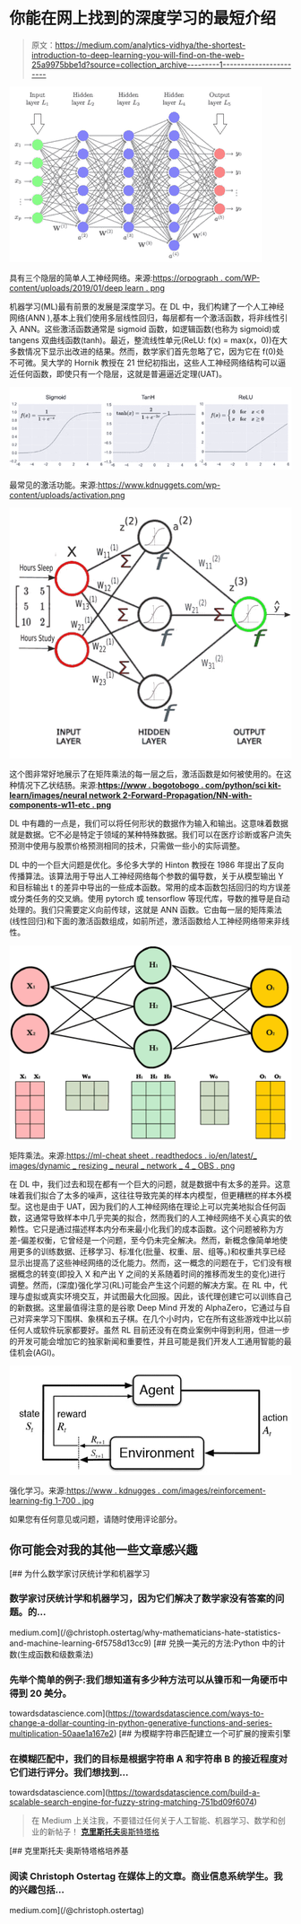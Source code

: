 # 你能在网上找到的深度学习的最短介绍

> 原文：<https://medium.com/analytics-vidhya/the-shortest-introduction-to-deep-learning-you-will-find-on-the-web-25a9975bbe1d?source=collection_archive---------1----------------------->

![](img/ae0d1e331e20beec19c2f00da8da8df7.png)

具有三个隐层的简单人工神经网络。来源:[https://orpograph . com/WP-content/uploads/2019/01/deep learn . png](https://orbograph.com/wp-content/uploads/2019/01/DeepLearn.png)

机器学习(ML)最有前景的发展是深度学习。在 DL 中，我们构建了一个人工神经网络(ANN ),基本上我们使用多层线性回归，每层都有一个激活函数，将非线性引入 ANN。这些激活函数通常是 sigmoid 函数，如逻辑函数(也称为 sigmoid)或 tangens 双曲线函数(tanh)。最近，整流线性单元(ReLU: f(x) = max(x，0))在大多数情况下显示出改进的结果。然而，数学家们首先忽略了它，因为它在 f(0)处不可微。吴大学的 Hornik 教授在 21 世纪初指出，这些人工神经网络结构可以逼近任何函数，即使只有一个隐层，这就是普遍逼近定理(UAT)。

![](img/fdbb35a1ba2392f2c828dcf780dfca80.png)

最常见的激活功能。来源:https://www.kdnuggets.com/wp-content/uploads/activation.png

![](img/1cdcc0f1c28515686be4d261f389ac0f.png)

这个图非常好地展示了在矩阵乘法的每一层之后，激活函数是如何被使用的。在这种情况下乙状结肠。来源:[**https://www . bogotobogo . com/python/sci kit-learn/images/neural network 2-Forward-Propagation/NN-with-components-w11-etc . png**](https://www.bogotobogo.com/python/scikit-learn/images/NeuralNetwork2-Forward-Propagation/NN-with-components-w11-etc.png)

DL 中有趣的一点是，我们可以将任何形状的数据作为输入和输出。这意味着数据就是数据。它不必是特定于领域的某种特殊数据。我们可以在医疗诊断或客户流失预测中使用与股票价格预测相同的技术，只需做一些小的实际调整。

DL 中的一个巨大问题是优化。多伦多大学的 Hinton 教授在 1986 年提出了反向传播算法。该算法用于导出人工神经网络每个参数的偏导数，关于从模型输出 Y 和目标输出 t 的差异中导出的一些成本函数。常用的成本函数包括回归的均方误差或分类任务的交叉熵。使用 pytorch 或 tensorflow 等现代库，导数的推导是自动处理的。我们只需要定义向前传球，这就是 ANN 函数。它由每一层的矩阵乘法(线性回归)和下面的激活函数组成，如前所述，激活函数给人工神经网络带来非线性。

![](img/f9185fc3ae09faf653d31332f313b9c6.png)

矩阵乘法。来源:[https://ml-cheat sheet . readthedocs . io/en/latest/_ images/dynamic _ resizing _ neural _ network _ 4 _ OBS . png](https://ml-cheatsheet.readthedocs.io/en/latest/_images/dynamic_resizing_neural_network_4_obs.png)

在 DL 中，我们过去和现在都有一个巨大的问题，就是数据中有太多的差异。这意味着我们拟合了太多的噪声，这往往导致完美的样本内模型，但更糟糕的样本外模型。这也是由于 UAT，因为我们的人工神经网络在理论上可以完美地拟合任何函数，这通常导致样本中几乎完美的拟合，然而我们的人工神经网络不关心真实的依赖性。它只是通过描述样本内分布来最小化我们的成本函数。这个问题被称为方差-偏差权衡，它曾经是一个问题，至今仍未完全解决。然而，新概念像简单地使用更多的训练数据、迁移学习、标准化(批量、权重、层、组等。)和权重共享已经显示出提高了这些神经网络的泛化能力。然而，这一概念的问题在于，它们没有根据概念的转变(即投入 X 和产出 Y 之间的关系随着时间的推移而发生的变化)进行调整。然而，(深度)强化学习(RL)可能会产生这个问题的解决方案。在 RL 中，代理与虚拟或真实环境交互，并试图最大化回报。因此，该代理创建它可以训练自己的新数据。这里最值得注意的是谷歌 Deep Mind 开发的 AlphaZero，它通过与自己对弈来学习下围棋、象棋和五子棋。在几个小时内，它在所有这些游戏中比以前任何人或软件玩家都要好。虽然 RL 目前还没有在商业案例中得到利用，但进一步的开发可能会增加它的独家新闻和重要性，并且可能是我们开发人工通用智能的最佳机会(AGI)。

![](img/e225b7ff55d1ef95350c5761e6cb235c.png)

强化学习。来源:[https://www . kdnugges . com/images/reinforcement-learning-fig 1-700 . jpg](https://www.kdnuggets.com/images/reinforcement-learning-fig1-700.jpg)

如果您有任何意见或问题，请随时使用评论部分。

## 你可能会对我的其他一些文章感兴趣

[](/@christoph.ostertag/why-mathematicians-hate-statistics-and-machine-learning-6f5758d13cc9) [## 为什么数学家讨厌统计学和机器学习

### 数学家讨厌统计学和机器学习，因为它们解决了数学家没有答案的问题。的…

medium.com](/@christoph.ostertag/why-mathematicians-hate-statistics-and-machine-learning-6f5758d13cc9) [](https://towardsdatascience.com/ways-to-change-a-dollar-counting-in-python-generative-functions-and-series-multiplication-50aae1a167e2) [## 兑换一美元的方法:Python 中的计数(生成函数和级数乘法)

### 先举个简单的例子:我们想知道有多少种方法可以从镍币和一角硬币中得到 20 美分。

towardsdatascience.com](https://towardsdatascience.com/ways-to-change-a-dollar-counting-in-python-generative-functions-and-series-multiplication-50aae1a167e2) [](https://towardsdatascience.com/build-a-scalable-search-engine-for-fuzzy-string-matching-751bd09f6074) [## 为模糊字符串匹配建立一个可扩展的搜索引擎

### 在模糊匹配中，我们的目标是根据字符串 A 和字符串 B 的接近程度对它们进行评分。我们想找到…

towardsdatascience.com](https://towardsdatascience.com/build-a-scalable-search-engine-for-fuzzy-string-matching-751bd09f6074) 

> 在 Medium 上关注我，不要错过任何关于人工智能、机器学习、数学和创业的新帖子！ [**克里斯托夫**奥斯特塔格](https://medium.com/u/f140c5aaa3b0?source=post_page-----25a9975bbe1d--------------------------------)

[](/@christoph.ostertag) [## 克里斯托夫·奥斯特塔格培养基

### 阅读 Christoph Ostertag 在媒体上的文章。商业信息系统学生。我的兴趣包括…

medium.com](/@christoph.ostertag)